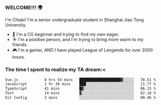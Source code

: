 ### WELCOME!!! 🌍

I'm Chiaki! I'm a senior undergraduate student in Shanghai Jiao Tong University. 

- 🎑 I'm a CG beginner and trying to find my own eager. 
- ☀️ I'm a positive person, and I'm trying to bring more warm to my friends.
- 🎮 I'm a gamer, AND I have played League of Lengends for over 2000 hours. 

### The time I spent to realize my TA dream:<
<!--START_SECTION:waka-->

```txt
Vue.js            8 hrs 54 mins   ███████████████████▓░░░░░   78.51 %
JavaScript        1 hr 20 mins    ███░░░░░░░░░░░░░░░░░░░░░░   11.77 %
TypeScript        41 mins         █▓░░░░░░░░░░░░░░░░░░░░░░░   06.15 %
Text              14 mins         ▓░░░░░░░░░░░░░░░░░░░░░░░░   02.18 %
Git Config        3 mins          ░░░░░░░░░░░░░░░░░░░░░░░░░   00.46 %
```

<!--END_SECTION:waka-->

<!--
**Chiaki-meow/Chiaki-meow** is a ✨ _special_ ✨ repository because its `README.md` (this file) appears on your GitHub profile.

Here are some ideas to get you started:

- 🔭 I’m currently working on ...
- 🌱 I’m currently learning ...
- 👯 I’m looking to collaborate on ...
- 🤔 I’m looking for help with ...
- 💬 Ask me about ...
- 📫 How to reach me: ...
- 😄 Pronouns: ...
- ⚡ Fun fact: ...
-->

